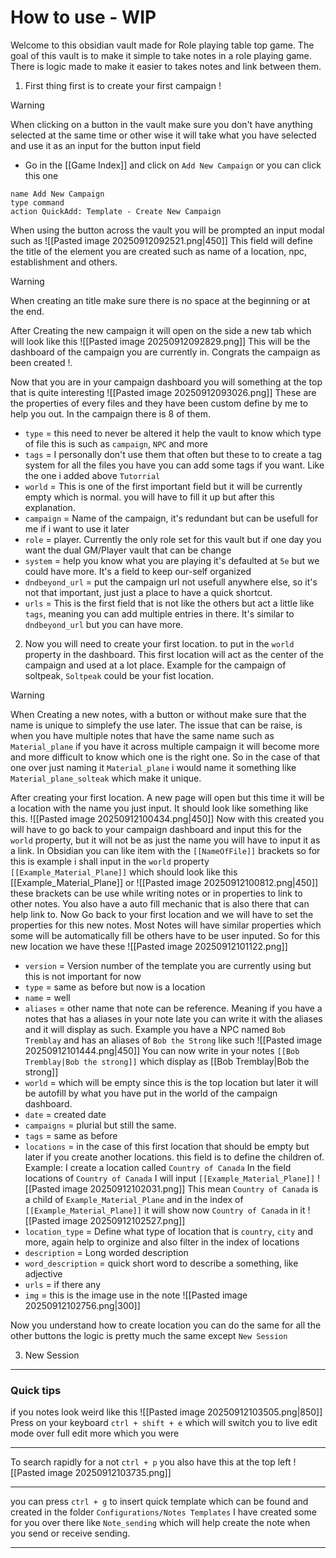 # How to use - WIP
Welcome to this obsidian vault made for Role playing table top game. The goal of this vault is to make it simple to take notes in a role playing game. There is logic made to make it easier to takes notes and link between them. 

1. First thing first is to create your first campaign ! 
> [!warning]
> When clicking on a button in the vault make sure you don't have anything selected at the same time or other wise it will take what you have selected and use it as an input for the button input field
- Go in the [[Game Index]] and click on `Add New Campaign` or you can click this one 
```button
name Add New Campaign
type command
action QuickAdd: Template - Create New Campaign
```
When using the button across the vault you will be prompted an input modal such as ![[Pasted image 20250912092521.png|450]] This field will define the title of the element you are created such as name of a location, npc, establishment and others. 
> [!warning]
> When creating an title make sure there is no space at the beginning or at the end. 


After Creating the new campaign it will open on the side a new tab which will look like this 
![[Pasted image 20250912092829.png]]
This will be the dashboard of the campaign you are currently in. Congrats the campaign as been created !.

Now that you are in your campaign dashboard you will something at the top that is quite interesting ![[Pasted image 20250912093026.png]]
These are the properties of every files and they have been custom define by me to help you out. In the campaign there is 8 of them.
- `type` = this need to never be altered it help the vault to know which type of file this is such as `campaign`, `NPC` and more
- `tags` = I personally don't use them that often but these to to create a tag system for all the files you have you can add some tags if you want. Like the one i added above `Tutorrial`
- `world` = This is one of the first important field but it will be currently empty which is normal. you will have to fill it up but after this explanation. 
- `campaign` = Name of the campaign, it's redundant but can be usefull for me if i want to use it later
- `role` = player. Currently the only role set for this vault but if one day you want the dual GM/Player vault that can be change
- `system` = help you know what you are playing it's defaulted at `5e` but we could have more. It's a field to keep our-self organized  
- `dndbeyond_url` = put the campaign url not usefull anywhere else, so it's not that important, just just a place to have a quick shortcut. 
- `urls` = This is the first field that is not like the others but act a little like `tags`, meaning you can add multiple entries in there. It's similar to `dndbeyond_url` but you can have more. 

2. Now you will need to create your first location. to put in the `world` property in the dashboard. This first location will act as the center of the campaign and used at a lot place. Example for the campaign of soltpeak, `Soltpeak` could be your fist location.
> [!warning]
> When Creating a new notes, with a button or without make sure that the name is unique to simplefy the use later. The issue that can be raise, is when you have multiple notes that have the same name such as `Material_plane` if you have it across multiple campaign it will become more and more difficult to know which one is the right one. So in the case of that one over just naming it `Material_plane` i would name it something like `Material_plane_solteak` which make it unique. 

After creating your first location. A new page will open but this time it will be a location with the name you just input. It should look like something like this. 
![[Pasted image 20250912100434.png|450]]
Now with this created you will have to go back to your campaign dashboard and input this for the `world` property, but it will not be as just the name you will have to input it as a link. In Obsidian you can like item with the `[[NameOfFile]]` brackets so for this is example i shall input in the `world` property `[[Example_Material_Plane]]` which should look like this [[Example_Material_Plane]] or ![[Pasted image 20250912100812.png|450]]
these brackets can be use while writing notes or in properties to link to other notes. You also have a auto fill mechanic that is also there that can help link to.
Now Go back to your first location and we will have to set the properties for this new notes. Most Notes will have similar properties which some will be automatically fill be others have to be user inputed. 
So for this new location we have these
![[Pasted image 20250912101122.png]]

- `version` = Version number of the template you are currently using but this is not important for now
- `type` = same as before but now is a location
- `name` = well 
- `aliases` = other name that note can be reference. Meaning if you have a notes that has a aliases in your note late you can write it with the aliases and it will display as such. Example you have a NPC named `Bob Tremblay` and has an aliases of `Bob the Strong`  like such ![[Pasted image 20250912101444.png|450]]
		You can now write in your notes `[[Bob Tremblay|Bob the strong]]`  which display as [[Bob Tremblay|Bob the strong]]
- `world` = which will be empty since this is the top location but later it will be autofill by what you have put in the world of the campaign dashboard.
- `date` = created date 
- `campaigns` = plurial but still the same. 
- `tags` = same as before
- `locations` = in the case of this first location that should be empty but later if you create another locations. this field is to define the children of. Example: I create a location called `Country of Canada` In the field locations of `Country of Canada` I will input `[[Example_Material_Plane]]` ![[Pasted image 20250912102031.png]]
		This mean `Country of Canada` is a child of `Example_Material_Plane` and in the index of `[[Example_Material_Plane]]` it will show now `Country of Canada` in it ![[Pasted image 20250912102527.png]]
- `location_type` = Define what type of location that is `country`, `city` and more, again help to orginize and also filter in the index of locations
- `description` = Long worded description
- `word_description` = quick short word to describe a something, like adjective
- `urls` = if there any 
- `img` = this is the image use in the note 
		![[Pasted image 20250912102756.png|300]]

Now you understand how to create location you can do the same for all the other buttons the logic is pretty much the same except `New Session`

3. New Session



--- 
### Quick tips
if you notes look weird like this 
![[Pasted image 20250912103505.png|850]]
Press on your keyboard `ctrl + shift + e` which will switch you to live edit mode over full edit more which you were

--- 
To search rapidly for a not `ctrl + p` you also have this at the top left ![[Pasted image 20250912103735.png]]

---
you can press `ctrl + g` to insert quick template which can be found and created in the folder `Configurations/Notes Templates` I have created some for you over there like `Note_sending` which will help create the note when you send or receive sending. 

--- 

